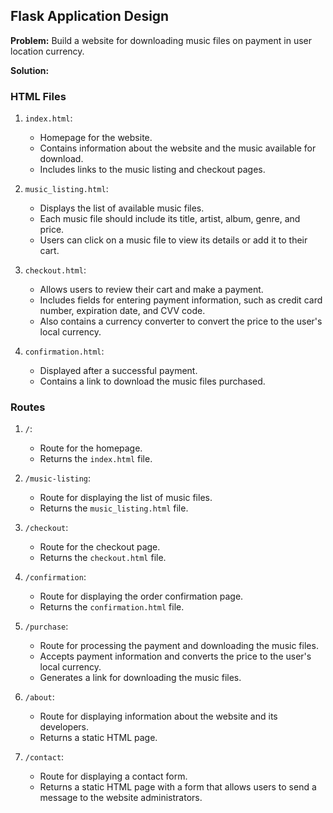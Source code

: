 ## Flask Application Design

**Problem:** Build a website for downloading music files on payment in user location currency.

**Solution:**

### HTML Files

1. `index.html`:
   - Homepage for the website.
   - Contains information about the website and the music available for download.
   - Includes links to the music listing and checkout pages.

2. `music_listing.html`:
   - Displays the list of available music files.
   - Each music file should include its title, artist, album, genre, and price.
   - Users can click on a music file to view its details or add it to their cart.

3. `checkout.html`:
   - Allows users to review their cart and make a payment.
   - Includes fields for entering payment information, such as credit card number, expiration date, and CVV code.
   - Also contains a currency converter to convert the price to the user's local currency.

4. `confirmation.html`:
   - Displayed after a successful payment.
   - Contains a link to download the music files purchased.

### Routes

1. `/`:
   - Route for the homepage.
   - Returns the `index.html` file.

2. `/music-listing`:
   - Route for displaying the list of music files.
   - Returns the `music_listing.html` file.

3. `/checkout`:
   - Route for the checkout page.
   - Returns the `checkout.html` file.

4. `/confirmation`:
   - Route for displaying the order confirmation page.
   - Returns the `confirmation.html` file.

5. `/purchase`:
   - Route for processing the payment and downloading the music files.
   - Accepts payment information and converts the price to the user's local currency.
   - Generates a link for downloading the music files.

6. `/about`:
   - Route for displaying information about the website and its developers.
   - Returns a static HTML page.

7. `/contact`:
   - Route for displaying a contact form.
   - Returns a static HTML page with a form that allows users to send a message to the website administrators.